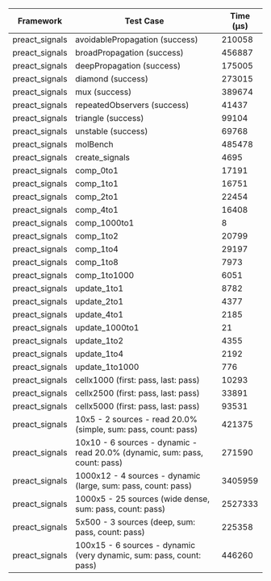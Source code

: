 | Framework | Test Case | Time (μs) |
| --- | --- | --- |
| preact_signals | avoidablePropagation (success) | 210058 |
| preact_signals | broadPropagation (success) | 456887 |
| preact_signals | deepPropagation (success) | 175005 |
| preact_signals | diamond (success) | 273015 |
| preact_signals | mux (success) | 389674 |
| preact_signals | repeatedObservers (success) | 41437 |
| preact_signals | triangle (success) | 99104 |
| preact_signals | unstable (success) | 69768 |
| preact_signals | molBench | 485478 |
| preact_signals | create_signals | 4695 |
| preact_signals | comp_0to1 | 17191 |
| preact_signals | comp_1to1 | 16751 |
| preact_signals | comp_2to1 | 22454 |
| preact_signals | comp_4to1 | 16408 |
| preact_signals | comp_1000to1 | 8 |
| preact_signals | comp_1to2 | 20799 |
| preact_signals | comp_1to4 | 29197 |
| preact_signals | comp_1to8 | 7973 |
| preact_signals | comp_1to1000 | 6051 |
| preact_signals | update_1to1 | 8782 |
| preact_signals | update_2to1 | 4377 |
| preact_signals | update_4to1 | 2185 |
| preact_signals | update_1000to1 | 21 |
| preact_signals | update_1to2 | 4355 |
| preact_signals | update_1to4 | 2192 |
| preact_signals | update_1to1000 | 776 |
| preact_signals | cellx1000 (first: pass, last: pass) | 10293 |
| preact_signals | cellx2500 (first: pass, last: pass) | 33891 |
| preact_signals | cellx5000 (first: pass, last: pass) | 93531 |
| preact_signals | 10x5 - 2 sources - read 20.0% (simple, sum: pass, count: pass) | 421375 |
| preact_signals | 10x10 - 6 sources - dynamic - read 20.0% (dynamic, sum: pass, count: pass) | 271590 |
| preact_signals | 1000x12 - 4 sources - dynamic (large, sum: pass, count: pass) | 3405959 |
| preact_signals | 1000x5 - 25 sources (wide dense, sum: pass, count: pass) | 2527333 |
| preact_signals | 5x500 - 3 sources (deep, sum: pass, count: pass) | 225358 |
| preact_signals | 100x15 - 6 sources - dynamic (very dynamic, sum: pass, count: pass) | 446260 |
